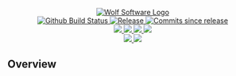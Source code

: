 <p align="center">
    <a href="https://github.com/WolfSoftware">
        <img src="https://cdn.wolfsoftware.com/assets/images/general/banners/64/black-and-white.png" alt="Wolf Software Logo" />
    </a>
    <br />
    <a href="https://github.com/GitToolbox/post-commit-test/actions/workflows/pipeline.yml">
        <img src="https://img.shields.io/github/workflow/status/GitToolbox/post-commit-test/pipeline/master?style=for-the-badge" alt="Github Build Status">
    </a>
    <a href="https://github.com/GitToolbox/post-commit-test/releases/latest">
        <img src="https://img.shields.io/github/v/release/GitToolbox/post-commit-test?color=blue&label=Latest%20Release&style=for-the-badge" alt="Release">
    </a>
    <a href="https://github.com/GitToolbox/post-commit-test/releases/latest">
        <img src="https://img.shields.io/github/commits-since/GitToolbox/post-commit-test/latest.svg?color=blue&style=for-the-badge" alt="Commits since release">
    </a>
    <br />
    <a href=".github/CODE_OF_CONDUCT.md">
        <img src="https://img.shields.io/badge/Code%20of%20Conduct-blue?style=for-the-badge" />
    </a>
    <a href=".github/CONTRIBUTING.md">
        <img src="https://img.shields.io/badge/Contributing-blue?style=for-the-badge" />
    </a>
    <a href=".github/SECURITY.md">
        <img src="https://img.shields.io/badge/Report%20Security%20Concern-blue?style=for-the-badge" />
    </a>
    <a href="https://github.com/GitToolbox/post-commit-test/issues">
        <img src="https://img.shields.io/badge/Get%20Support-blue?style=for-the-badge" />
    </a>
    <br />
    <a href="https://github.com/TGWolf">
        <img src="https://img.shields.io/badge/Created%20by%20Wolf%20Software-blue?style=for-the-badge" />
    </a>
    <a href="https://ko-fi.com/wolfsoftware">
        <img src="https://img.shields.io/badge/Support%20Us%20via%20Ko%20Fi-blue?style=for-the-badge&logo=ko-fi&logoColor=white" />
    </a>
</p>

## Overview
